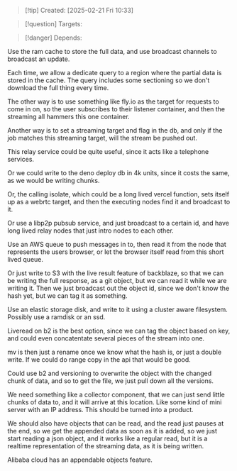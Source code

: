 
>[!tip] Created: [2025-02-21 Fri 10:33]

>[!question] Targets: 

>[!danger] Depends: 

Use the ram cache to store the full data, and use broadcast channels to broadcast an update.

Each time, we allow a dedicate query to a region where the partial data is stored in the cache.  The query includes some sectioning so we don't download the full thing every time.

The other way is to use something like fly.io as the target for requests to come in on, so the user subscribes to their listener container, and then the streaming all hammers this one container.

Another way is to set a streaming target and flag in the db, and only if the job matches this streaming target, will the stream be pushed out.

This relay service could be quite useful, since it acts like a telephone services.

Or we could write to the deno deploy db in 4k units, since it costs the same, as we would be writing chunks.

Or, the calling isolate, which could be a long lived vercel function, sets itself up as a webrtc target, and then the executing nodes find it and broadcast to it.  

Or use a libp2p pubsub service, and just broadcast to a certain id, and have long lived relay nodes that just intro nodes to each other.

Use an AWS queue to push messages in to, then read it from the node that represents the users browser, or let the browser itself read from this short lived queue.

Or just write to S3 with the live result feature of backblaze, so that we can be writing the full response, as a git object, but we can read it while we are writing it.  Then we just broadcast out the object id, since we don't know the hash yet, but we can tag it as something.

Use an elastic storage disk, and write to it using a cluster aware filesystem.  Possibly use a ramdisk or an ssd.

Liveread on b2 is the best option, since we can tag the object based on key, and could even concatentate several pieces of the stream into one.

mv is then just a rename once we know what the hash is, or just a double write.  If we could do range copy in the api that would be good.

Could use b2 and versioning to overwrite the object with the changed chunk of data, and so to get the file, we just pull down all the versions.

We need something like a collector component, that we can just send little chunks of data to, and it will arrive at this location.  Like some kind of mini server with an IP address.  This should be turned into a product.

We should also have objects that can be read, and the read just pauses at the end, so we get the appended data as soon as it is added, so we just start reading a json object, and it works like a regular read, but it is a realtime representation of the streaming data, as it is being written.

Alibaba cloud has an appendable objects feature.